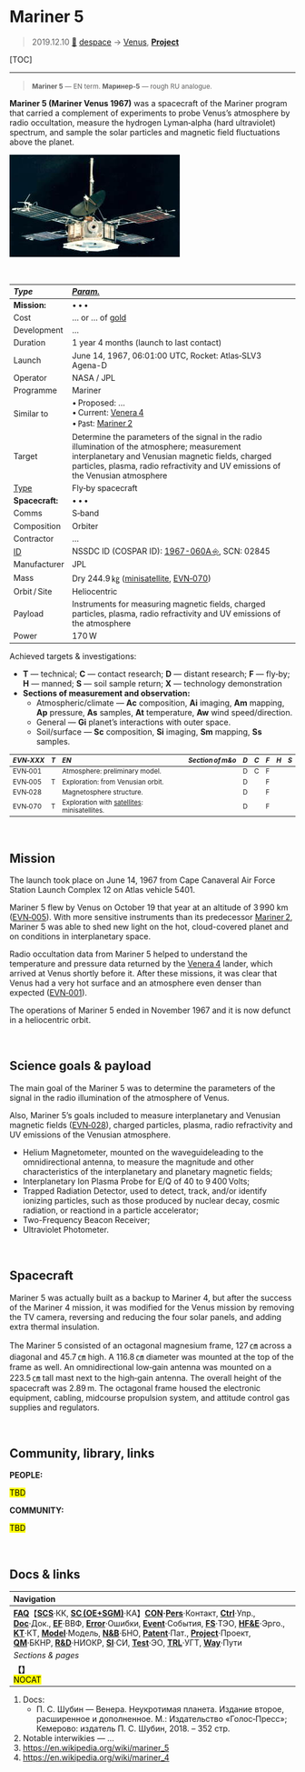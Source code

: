 # Mariner 5
> 2019.12.10 [🚀](../index/index.md) [despace](index.md) → [Venus](venus.md), **[Project](project.md)**

[TOC]

---

> <small>**Mariner 5** — EN term. **Маринер‑5** — rough RU analogue.</small>

**Mariner 5 (Mariner Venus 1967)** was a spacecraft of the Mariner program that carried a complement of experiments to probe Venus’s atmosphere by radio occultation, measure the hydrogen Lyman‑alpha (hard ultraviolet) spectrum, and sample the solar particles and magnetic field fluctuations above the planet.

[![](f/project/m/mariner_5/pic01_thumb.jpg)](f/project/m/mariner_5/pic01.jpg)

<p style="page-break-after:always"> </p>

|*Type*|*[Param.](si.md)*|
|:--|:--|
|**Mission:**|• • •|
|Cost|… or … of [gold](sc_price.md)|
|Development|…|
|Duration|1 year 4 months (launch to last contact)|
|Launch|June 14, 1967, 06:01:00 UTC, Rocket: Atlas‑SLV3 Agena-D|
|Operator|NASA / JPL|
|Programme|Mariner|
|Similar to|• Proposed: …<br> • Current: [Venera 4](venera_4.md)<br> • ㎩st: [Mariner 2](mariner_2.md)|
|Target|Determine the parameters of the signal in the radio illumination of the atmosphere; measurement interplanetary and Venusian magnetic fields, charged particles, plasma, radio refractivity and UV emissions of the Venusian atmosphere|
|[Type](sc.md)|Fly‑by spacecraft|
|**Spacecraft:**|• • •|
|Comms|S‑band|
|Composition|Orbiter|
|Contractor|…|
|[ID](spaceid.md)|NSSDC ID (COSPAR ID): [1967-060A ⎆](https://nssdc.gsfc.nasa.gov/nmc/spacecraft/display.action?:id=1967-060A), SCN: 02845|
|Manufacturer|JPL|
|Mass|Dry 244.9 ㎏ ([minisatellite](sc.md), [EVN‑070](venus.md))|
|Orbit / Site|Heliocentric|
|Payload|Instruments for measuring magnetic fields, charged particles, plasma, radio refractivity and UV emissions of the atmosphere|
|Power|170 W|

Achieved targets & investigations:

   - **T** — technical; **C** — contact research; **D** — distant research; **F** — fly‑by; **H** — manned; **S** — soil sample return; **X** — technology demonstration
   - **Sections of measurement and observation:**
      - Atmospheric/climate — **Ac** composition, **Ai** imaging, **Am** mapping, **Ap** pressure, **As** samples, **At** temperature, **Aw** wind speed/direction.
      - General — **Gi** planet’s interactions with outer space.
      - Soil/surface — **Sc** composition, **Si** imaging, **Sm** mapping, **Ss** samples.

<small>

|*EVN‑XXX*|*T*|*EN*|*Section of m&o*|*D*|*C*|*F*|*H*|*S*|
|:--|:--|:--|:--|:--|:--|:--|:--|:--|
|EVN‑001| |Atmosphere: preliminary model.| |D|C|F| | |
|EVN‑005|T|Exploration: from Venusian orbit.| |D| |F| | |
|EVN‑028| |Magnetosphere structure.| |D| |F| | |
|EVN‑070|T|Exploration with [satellites](sc.md): minisatellites.| |D| |F| | |

</small>



<p style="page-break-after:always"> </p>

##  Mission
The launch took place on June 14, 1967 from Cape Canaveral Air Force Station Launch Complex 12 on Atlas vehicle 5401.

Mariner 5 flew by Venus on October 19 that year at an altitude of 3 990 km ([EVN‑005](venus.md)). With more sensitive instruments than its predecessor [Mariner 2](mariner_2.md), Mariner 5 was able to shed new light on the hot, cloud-covered planet and on conditions in interplanetary space.

Radio occultation data from Mariner 5 helped to understand the temperature and pressure data returned by the [Venera 4](venera_4.md) lander, which arrived at Venus shortly before it. After these missions, it was clear that Venus had a very hot surface and an atmosphere even denser than expected ([EVN‑001](venus.md)).

The operations of Mariner 5 ended in November 1967 and it is now defunct in a heliocentric orbit.



<p style="page-break-after:always"> </p>

## Science goals & payload
The main goal of the Mariner 5 was to determine the parameters of the signal in the radio illumination of the atmosphere of Venus.

Also, Mariner 5’s goals included to measure interplanetary and Venusian magnetic fields ([EVN‑028](venus.md)), charged particles, plasma, radio refractivity and UV emissions of the Venusian atmosphere.

   - Helium Magnetometer, mounted on the waveguideleading to the omnidirectional antenna, to measure the magnitude and other characteristics of the interplanetary and planetary magnetic fields;
   - Interplanetary Ion Plasma Probe for E/Q of 40 to 9 400 Volts;
   - Trapped Radiation Detector, used to detect, track, and/or identify ionizing particles, such as those produced by nuclear decay, cosmic radiation, or reactiond in a particle accelerator;
   - Two-Frequency Beacon Receiver;
   - Ultraviolet Photometer.



<p style="page-break-after:always"> </p>

## Spacecraft
Mariner 5 was actually built as a backup to Mariner 4, but after the success of the Mariner 4 mission, it was modified for the Venus mission by removing the TV camera, reversing and reducing the four solar panels, and adding extra thermal insulation.

The Mariner 5 consisted of an octagonal magnesium frame, 127 ㎝ across a diagonal and 45.7 ㎝ high. A 116.8 ㎝ diameter was mounted at the top of the frame as well. An omnidirectional low‑gain antenna was mounted on a 223.5 ㎝ tall mast next to the high‑gain antenna. The overall height of the spacecraft was 2.89 m. The octagonal frame housed the electronic equipment, cabling, midcourse propulsion system, and attitude control gas supplies and regulators.



<p style="page-break-after:always"> </p>

## Community, library, links

**PEOPLE:**

<mark>TBD</mark>

**COMMUNITY:**

<mark>TBD</mark>



<p style="page-break-after:always"> </p>

## Docs & links
|Navigation|
|:--|
|**[FAQ](faq.md)**【**[SCS](scs.md)**·КК, **[SC (OE+SGM)](sc.md)**·КА】**[CON](contact.md)·[Pers](person.md)**·Контакт, **[Ctrl](control.md)**·Упр., **[Doc](doc.md)**·Док., **[EF](ef.md)**·ВВФ, **[Error](error.md)**·Ошибки, **[Event](event.md)**·События, **[FS](fs.md)**·ТЭО, **[HF&E](hfe.md)**·Эрго., **[KT](kt.md)**·КТ, **[Model](model.md)**·Модель, **[N&B](nnb.md)**·БНО, **[Patent](патент.md)**·Пат., **[Project](project.md)**·Проект, **[QM](qm.md)**·БКНР, **[R&D](rnd.md)**·НИОКР, **[SI](si.md)**·СИ, **[Test](test.md)**·ЭО, **[TRL](trl.md)**·УГТ, **[Way](way.md)**·Пути|
|*Sections & pages*|
|**【[](.md)】**<br> <mark>NOCAT</mark>|

   1. Docs:
      - П. С. Шубин — Венера. Неукротимая планета. Издание второе, расширенное и дополненное. М.: Издательство «Голос‑Пресс»; Кемерово: издатель П. С. Шубин, 2018. – 352 стр.
   1. Notable interwikies — …
   1. <https://en.wikipedia.org/wiki/mariner_5>
   1. <https://en.wikipedia.org/wiki/mariner_4>
